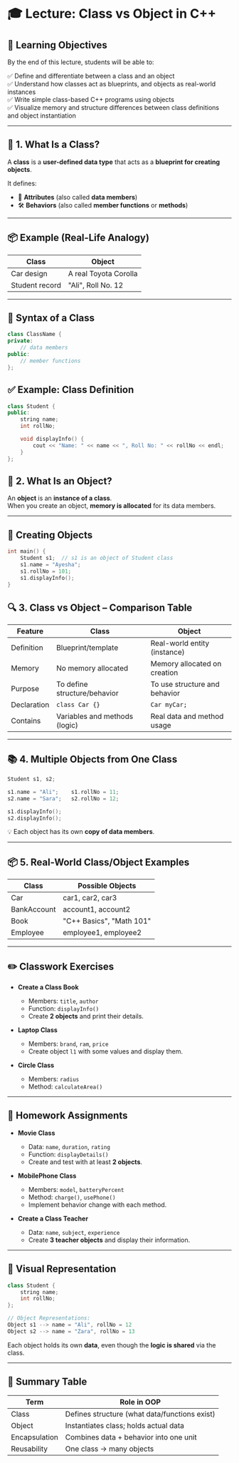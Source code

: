 # 🎓 Lecture: Class vs Object in C++

## 🎯 Learning Objectives

By the end of this lecture, students will be able to:

✅ Define and differentiate between a class and an object  
✅ Understand how classes act as blueprints, and objects as real-world instances  
✅ Write simple class-based C++ programs using objects  
✅ Visualize memory and structure differences between class definitions and object instantiation  

---

## 🧠 1. What Is a Class?

A **class** is a **user-defined data type** that acts as a **blueprint for creating objects**.

It defines:

- 📌 **Attributes** (also called **data members**)  
- 🛠️ **Behaviors** (also called **member functions** or **methods**)

---

## 📦 Example (Real-Life Analogy)

| Class           | Object                  |
|------------------|--------------------------|
| Car design       | A real Toyota Corolla    |
| Student record   | "Ali", Roll No. 12       |

---

## 🔧 Syntax of a Class

```cpp
class ClassName {
private:
    // data members
public:
    // member functions
};
```
## ✅ Example: Class Definition

```cpp
class Student {
public:
    string name;
    int rollNo;

    void displayInfo() {
        cout << "Name: " << name << ", Roll No: " << rollNo << endl;
    }
};
```
## 🧍 2. What Is an Object?

An **object** is an **instance of a class**.  
When you create an object, **memory is allocated** for its data members.

---

## 🧪 Creating Objects

```cpp
int main() {
    Student s1;  // s1 is an object of Student class
    s1.name = "Ayesha";
    s1.rollNo = 101;
    s1.displayInfo();
}
```
## 🔍 3. Class vs Object – Comparison Table

| Feature     | Class                    | Object                          |
|-------------|---------------------------|----------------------------------|
| Definition  | Blueprint/template        | Real-world entity (instance)     |
| Memory      | No memory allocated       | Memory allocated on creation     |
| Purpose     | To define structure/behavior | To use structure and behavior |
| Declaration | `class Car {}`            | `Car myCar;`                     |
| Contains    | Variables and methods (logic) | Real data and method usage   |

---

## 📚 4. Multiple Objects from One Class

```cpp
Student s1, s2;

s1.name = "Ali";    s1.rollNo = 11;
s2.name = "Sara";   s2.rollNo = 12;

s1.displayInfo();
s2.displayInfo();
```
💡 Each object has its own **copy of data members**.

---

## 📦 5. Real-World Class/Object Examples

| Class        | Possible Objects                     |
|--------------|---------------------------------------|
| Car          | car1, car2, car3                      |
| BankAccount  | account1, account2                    |
| Book         | "C++ Basics", "Math 101"              |
| Employee     | employee1, employee2                  |

---

## ✏️ Classwork Exercises

- **Create a Class Book**  
  - Members: `title`, `author`  
  - Function: `displayInfo()`  
  - Create **2 objects** and print their details.

- **Laptop Class**  
  - Members: `brand`, `ram`, `price`  
  - Create object `l1` with some values and display them.

- **Circle Class**  
  - Members: `radius`  
  - Method: `calculateArea()`

---

## 📝 Homework Assignments

- **Movie Class**  
  - Data: `name`, `duration`, `rating`  
  - Function: `displayDetails()`  
  - Create and test with at least **2 objects**.

- **MobilePhone Class**  
  - Members: `model`, `batteryPercent`  
  - Method: `charge()`, `usePhone()`  
  - Implement behavior change with each method.

- **Create a Class Teacher**  
  - Data: `name`, `subject`, `experience`  
  - Create **3 teacher objects** and display their information.

---

## 🧩 Visual Representation

```cpp
class Student {
    string name;
    int rollNo;
};

// Object Representations:
Object s1 --> name = "Ali", rollNo = 12  
Object s2 --> name = "Zara", rollNo = 13
```
Each object holds its own **data**, even though the **logic is shared** via the class.

---

## 🧾 Summary Table

| Term           | Role in OOP                                     |
|----------------|--------------------------------------------------|
| Class          | Defines structure (what data/functions exist)   |
| Object         | Instantiates class; holds actual data           |
| Encapsulation  | Combines data + behavior into one unit          |
| Reusability    | One class → many objects                        |

